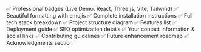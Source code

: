 ✅ Professional badges (Live Demo, React, Three.js, Vite, Tailwind)
✅ Beautiful formatting with emojis
✅ Complete installation instructions
✅ Full tech stack breakdown
✅ Project structure diagram
✅ Features list
✅ Deployment guide
✅ SEO optimization details
✅ Your contact information & social links
✅ Contributing guidelines
✅ Future enhancement roadmap
✅ Acknowledgments section
